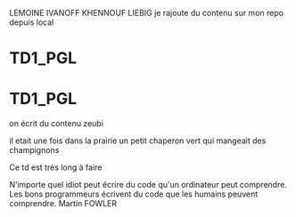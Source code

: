 LEMOINE IVANOFF KHENNOUF LIEBIG
je 
rajoute
du contenu 
sur mon repo 
depuis  local
# TD1_PGL
# TD1_PGL
on 
écrit 
du 
contenu 
zeubi



il etait une fois
dans la prairie
un petit chaperon vert
qui mangeait des champignons

Ce td est très long à faire



N’importe quel idiot peut écrire du code 
qu'un ordinateur peut comprendre. 
Les bons programmeurs écrivent du code 
que les humains peuvent comprendre. 
Martin FOWLER 
